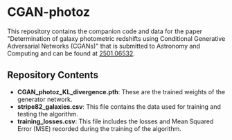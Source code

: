 # CGAN-photoz

This repository contains the companion code and data for the paper "Determination of galaxy photometric redshifts using Conditional Generative Adversarial Networks (CGANs)" that is submitted to Astronomy and Computing and can be found at [2501.06532](https://www.arxiv.org/abs/2501.06532).

## Repository Contents

- **CGAN_photoz_KL_divergence.pth**: These are the trained weights of the generator network.
- **stripe82_galaxies.csv**: This file contains the data used for training and testing the algorithm.
- **training_losses.csv**: This file includes the losses and Mean Squared Error (MSE) recorded during the training of the algorithm.
